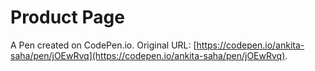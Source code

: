 # Product Page

A Pen created on CodePen.io. Original URL: [https://codepen.io/ankita-saha/pen/jOEwRvq](https://codepen.io/ankita-saha/pen/jOEwRvq).


